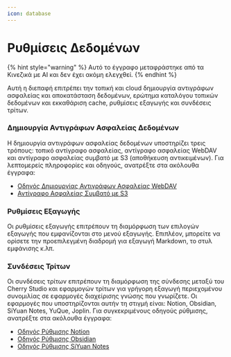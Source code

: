 ```yaml
---
icon: database
---
```

# Ρυθμίσεις Δεδομένων


{% hint style="warning" %}
Αυτό το έγγραφο μεταφράστηκε από τα Κινεζικά με AI και δεν έχει ακόμη ελεγχθεί.
{% endhint %}




Αυτή η διεπαφή επιτρέπει την τοπική και cloud δημιουργία αντιγράφων ασφαλείας και αποκατάσταση δεδομένων, ερώτημα καταλόγου τοπικών δεδομένων και εκκαθάριση cache, ρυθμίσεις εξαγωγής και συνδέσεις τρίτων.

### Δημιουργία Αντιγράφων Ασφαλείας Δεδομένων

Η δημιουργία αντιγράφων ασφαλείας δεδομένων υποστηρίζει τρεις τρόπους: τοπικό αντίγραφο ασφαλείας, αντίγραφο ασφαλείας WebDAV και αντίγραφο ασφαλείας συμβατό με S3 (αποθήκευση αντικειμένων). Για λεπτομερείς πληροφορίες και οδηγούς, ανατρέξτε στα ακόλουθα έγγραφα:

- [Οδηγός Δημιουργίας Αντιγράφων Ασφαλείας WebDAV](../../../data-settings/WebDAV.md)
- [Αντίγραφο Ασφαλείας Συμβατό με S3](../../../data-settings/s3-compatible.md)

### Ρυθμίσεις Εξαγωγής

Οι ρυθμίσεις εξαγωγής επιτρέπουν τη διαμόρφωση των επιλογών εξαγωγής που εμφανίζονται στο μενού εξαγωγής. Επιπλέον, μπορείτε να ορίσετε την προεπιλεγμένη διαδρομή για εξαγωγή Markdown, το στυλ εμφάνισης κ.λπ.

### Συνδέσεις Τρίτων

Οι συνδέσεις τρίτων επιτρέπουν τη διαμόρφωση της σύνδεσης μεταξύ του Cherry Studio και εφαρμογών τρίτων για γρήγορη εξαγωγή περιεχομένου συνομιλίας σε εφαρμογές διαχείρισης γνώσης που γνωρίζετε. Οι εφαρμογές που υποστηρίζονται αυτήν τη στιγμή είναι: Notion, Obsidian, SiYuan Notes, YuQue, Joplin. Για συγκεκριμένους οδηγούς ρύθμισης, ανατρέξτε στα ακόλουθα έγγραφα:

- [Οδηγός Ρύθμισης Notion](../../../data-settings/notion.md)
- [Οδηγός Ρύθμισης Obsidian](../../../data-settings/obsidian.md)
- [Οδηγός Ρύθμισης SiYuan Notes](../../../data-settings/siyuan.md)